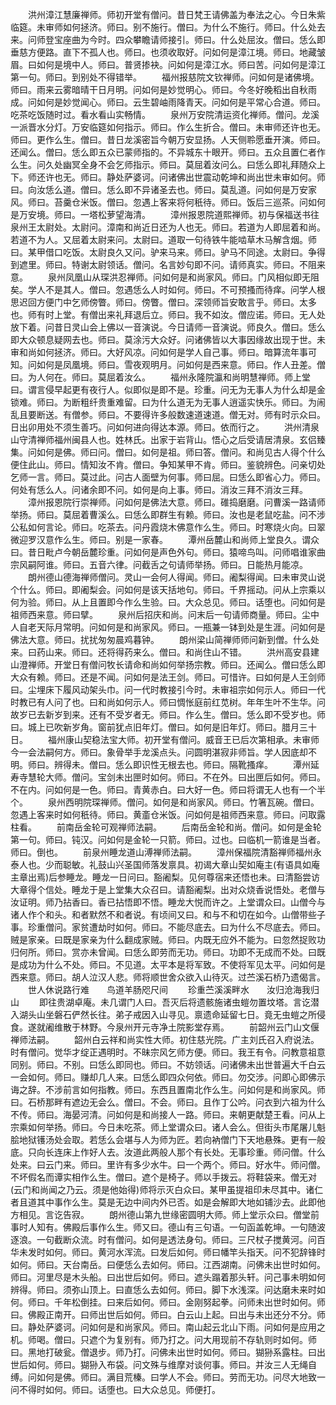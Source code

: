<!-- { "loadSidebar": true } -->
　　洪州漳江慧廉禅师。师初开堂有僧问。昔日梵王请佛盖为奉法之心。今日朱紫临筵。未审师如何拯济。师曰。别不施行。僧曰。为什么不施行。师曰。什么处去来。问师登宝座曲为今时。四众攀瞻请师接引。师曰。什么处屈汝。僧曰。恁么即垂慈方便路。直下不孤人也。师曰。也须收取好。问如何是漳江境。师曰。地藏皱眉。曰如何是境中人。师曰。普贤掺袂。问如何是漳江水。师曰苦。问如何是漳江第一句。师曰。到别处不得错举。
　　福州报慈院文钦禅师。问如何是诸佛境。师曰。雨来云雾暗晴干日月明。问如何是妙觉明心。师曰。今冬好晚稻出自秋雨成。问如何是妙觉闻心。师曰。云生碧岫雨降青天。问如何是平常心合道。师曰。吃茶吃饭随时过。看水看山实畅情。
　　泉州万安院清运资化禅师。僧问。龙溪一派晋水分灯。万安临筵如何指示。师曰。作么生折合。僧曰。未审师还许也无。师曰。更作么生。僧曰。昔日龙溪密旨今朝万安显扬。人天侧聆愿垂开演。师曰。还闻么。僧曰。恁么即五众已蒙师指的。不异城东十眼开。师曰。五众且置仁者作么生。问久处幽冥全身不会乞师指示。师曰。莫屈着汝问么。曰恁么即礼拜随众上下。师还许也无。师曰。静处萨婆诃。问诸佛出世震动乾坤和尚出世未审如何。师曰。向汝恁么道。僧曰。恁么即不异诸圣去也。师曰。莫乱道。问如何是万安家风。师曰。苔羹仓米饭。僧曰。忽遇上客来将何秖待。师曰。饭后三巡茶。问如何是万安境。师曰。一塔松萝望海清。
　　漳州报恩院道熙禅师。初与保福送书往泉州王太尉处。太尉问。漳南和尚近日还为人也无。师曰。若道为人即屈着和尚。若道不为人。又屈着太尉来问。太尉曰。道取一句待铁牛能啮草木马解含烟。师曰。某甲借口吃饭。太尉良久又问。驴来马来。师曰。驴马不同途。太尉曰。争得到遮里。师曰。特谢太尉领话。僧问。名言妙句即不问。请师真实。师曰。不阻来意。
　　泉州凤凰山从琛洪忍禅师。问如何是和尚家风。师曰。门风相似即无阻矣。学人不是其人。僧曰。忽遇恁么人时如何。师曰。不可预搔而待痒。问学人根思迟回方便门中乞师傍瞥。师曰。傍瞥。僧曰。深领师旨安敢言乎。师曰。太多也。师有时上堂。有僧出来礼拜退后立。师曰。我不如汝。僧应诺。师曰。无人处放下着。问昔日灵山会上佛以一音演说。今日请师一音演说。师良久。僧曰。恁么即大众顿息疑网去也。师曰。莫涂污大众好。问诸佛皆以大事因缘故出现于世。未审和尚如何拯济。师曰。大好风凉。问如何是学人自己事。师曰。暗算流年事可知。问如何是凤凰境。师曰。雪夜观明月。问如何是西来意。师曰。作人丑差。僧曰。为人何在。师曰。莫屈着汝么。
　　福州永隆院瀛和尚明慧禅师。师上堂曰。谓言侵早起更有夜行人。似即似是即不是。珍重。问无为无事人为什么却是金锁难。师曰。为断粗纤贵重难留。曰为什么道无为无事人逍遥实快乐。师曰。为闹乱且要断送。有僧参。师曰。不要得许多般数速道速道。僧无对。师有时示众曰。日出卯用处不须生善巧。问如何进向得达本源。师曰。依而行之。
　　洪州清泉山守清禅师福州闽县人也。姓林氏。出家于岩背山。悟心之后受请居清泉。玄侣臻集。问如何是佛。师曰问。僧曰。如何是祖。师曰答。僧问。和尚见古人得个什么便住此山。师曰。情知汝不肯。僧曰。争知某甲不肯。师曰。鉴貌辨色。问亲切处乞师一言。师曰。莫过此。问古人面壁为何事。师曰屈。曰恁么即省心力。师曰。何处有恁么人。问诸余即不问。如何是向上事。师曰。消汝三拜不消汝三拜。
　　漳州报恩院行崇禅师。问如何是佛法大意。师曰。碓捣磨磨。问曹溪一路请师举扬。师曰。莫屈着曹溪么。曰恁么即群生有赖。师曰。汝也是老鼠吃盐。问不涉公私如何言论。师曰。吃茶去。问丹霞烧木佛意作么生。师曰。时寒烧火向。曰翠微迎罗汉意作么生。师曰。别是一家春。
　　潭州岳麓山和尚师上堂良久。谓众曰。昔日毗卢今朝岳麓珍重。问如何是声色外句。师曰。猿啼鸟叫。问师唱谁家曲宗风嗣阿谁。师曰。五音六律。问截舌之句请师举扬。师曰。日能热月能凉。
　　朗州德山德海禅师僧问。灵山一会何人得闻。师曰。阇梨得闻。曰未审灵山说个什么。师曰。即阇梨会。问如何是该天括地句。师曰。千界摇动。问从上宗乘以何为验。师曰。从上且置即今作么生验。曰。大众总见。师曰。话堕也。问如何是祖师西来意。师曰擘。
　　泉州后招庆和尚。问末后一句请师商量。师曰。尘中人自老天际月常明。问如何是和尚家风。师曰。一瓶兼一钵到处是生涯。问如何是佛法大意。师曰。扰扰匆匆晨鸡暮钟。
　　朗州梁山简禅师师问新到僧。什么处来。曰药山来。师曰。还将得药来么。僧曰。和尚住山不错。
　　洪州高安县建山澄禅师。开堂日有僧问牧长请命和尚如何举扬宗教。师曰。还闻么。僧曰恁么即大众有赖。师曰。还是不闻。问如何是法王剑。师曰。可惜许。曰如何是人王剑师曰。尘埋床下履风动架头巾。问一代时教接引今时。未审祖宗如何示人。师曰一代时教已有人问了也。曰和尚如何示人。师曰惆怅庭前红苋树。年年生叶不生华。问故岁已去新岁到来。还有不受岁者无。师曰。作么生。僧曰。恁么即不受岁也。师曰。城上已吹新岁角。窗前犹点旧年灯。僧曰。如何是旧年灯。师曰。腊月三十日。
　　福州康山契稳法宝大师。初开堂有僧问。威音王已后次第相承。未审师今一会法嗣何方。师曰。象骨举手龙溪点头。问圆明湛寂非师旨。学人因底却不明。师曰。辨得未。僧曰。恁么即识性无根去也。师曰。隔靴搔痒。
　　潭州延寿寺慧轮大师。僧问。宝剑未出匣时如何。师曰。不在外。曰出匣后如何。师曰。不在内。问如何是一色。师曰。青黄赤白。曰大好一色。师曰将谓无人也有一个半个。
　　泉州西明院琛禅师。僧问。如何是和尚家风。师曰。竹箸瓦碗。僧曰。忽遇上客来时如何秖待。师曰。黄齑仓米饭。问如何是祖师西来意。师曰。问取露柱看。
　　前南岳金轮可观禅师法嗣。
　　后南岳金轮和尚。僧问。如何是金轮第一句。师曰。钝汉。问如何是金轮一只箭。师曰。过也。曰临机一箭谁是当者。师曰。倒也。
　　前泉州睡龙道山溥禅师法嗣。
　　漳州保福院清豁禅师福州永泰人也。少而聪敏。礼鼓山兴圣国师落发禀具。初谒大章山契如庵主(有语具如庵主章出焉)后参睡龙。睡龙一日问曰。豁阇梨。见何尊宿来还悟也未。曰清豁尝访大章得个信处。睡龙于是上堂集大众召曰。请豁阇梨。出对众烧香说悟处。老僧与汝证明。师乃拈香曰。香已拈悟即不悟。睡龙大悦而许之。上堂谓众曰。山僧今与诸人作个和头。和者默然不和者说。有顷间又曰。和与不和切在如今。山僧带些子事。珍重僧问。家贫遭劫时如何。师曰。不能尽底去。曰为什么不尽底去。师曰。贼是家亲。曰既是家亲为什么翻成家贼。师曰。内既无应外不能为。曰忽然捉败功归何所。师曰。赏亦未曾闻。曰恁么即劳而无功。师曰。功即不无成而不处。曰既是成功为什么不处。师曰。不见道。太平本是将军致。不使将军见太平。问如何是西来意。师曰。胡人泣汉人悲。师将顺世舍众欲入山待灭。过苎溪石桥乃遗偈言。
　　世人休说路行难　　鸟道羊肠咫尺间
　　珍重苎溪溪畔水　　汝归沧海我归山
　　即往贵湖卓庵。未几谓门人曰。吾灭后将遗骸施诸虫螘勿置坟塔。言讫潜入湖头山坐磐石俨然长往。弟子戒因入山寻见。禀遗命延留七日。竟无虫螘之所侵食。遂就阇维散于林野。今泉州开元寺净土院影堂存焉。
　　前韶州云门山文偃禅师法嗣。
　　韶州白云祥和尚实性大师。初住慈光院。广主刘氏召入府说法。时有僧问。觉华才绽正遇明时。不昧宗风乞师方便。师曰。我王有令。问教意祖意同别。师曰。不别。曰恁么即同也。师曰。不妨领话。问诸佛未出世普遍大千白云一会如何。师曰。赚却几人来。曰恁么即四众何依。师曰。勿交涉。问即心即佛示诲之辞。不涉前言如何指教。师曰。东西且置南北作么生。问如何是和尚家风。师曰。石桥那畔有遮边无会么。僧曰。不会。师曰。且作丁公吟。问衣到六祖为什么不传。师曰。海晏河清。问如何是和尚接人一路。师曰。来朝更献楚王看。问从上宗乘如何举扬。师曰。今日未吃茶。师上堂谓众曰。诸人会么。但街头市尾屠儿魁脍地狱镬汤处会取。若恁么会堪与人为师为匠。若向衲僧门下天地悬殊。更有一般底。只向长连床上作好人去。汝道此两般人那个有长处。无事珍重。师问僧。什么处来。曰云门来。师曰。里许有多少水牛。曰一个两个。师曰。好水牛。师问僧。不坏假名而谭实相作么生。僧曰。遮个是椅子。师以手拨云。将鞋袋来。僧无对(云门和尚闻之乃云。须是他始得)师将示灭白众曰。某甲虽提祖印未尽其中。诸仁者且道其中事作么生。莫是无边中间内外已否。如是会解即大地如铺沙去。此即他方相见。言讫告寂。
　　朗州德山第九世缘密圆明大师。师上堂示众曰。僧堂前事时人知有。佛殿后事作么生。师又曰。德山有三句语。一句函盖乾坤。一句随波逐浪。一句截断众流。时有僧问。如何是透法身句。师曰。三尺杖子搅黄河。问百华未发时如何。师曰。黄河水浑流。曰发后如何。师曰幡竿头指天。问不犯辞锋时如何。师曰。天台南岳。曰便恁么去如何。师曰。江西湖南。问佛未出世时如何。师曰。河里尽是木头船。曰出世后如何。师曰。遮头蹋着那头轩。问己事未明如何辨得。师曰。须弥山顶上。曰直恁么去如何。师曰。脚下水浅深。问达磨未来时如何。师曰。千年松倒挂。曰来后如何。师曰。金刚努起拳。问师未出世时如何。师曰。佛殿正南开。曰师出世后如何。师曰。白云山上起。曰出与未出还分不分。师曰。静处萨婆诃。问如何是和尚家风。师曰。南山起云北山下雨。问如何是应用之机。师喝。僧曰。只遮个为复别有。师乃打之。问大用现前不存轨则时如何。师曰。黑地打破瓮。僧退步。师乃打。问佛未出世时如何。师曰。猢狲系露柱。曰出世后如何。师曰。猢狲入布袋。问文殊与维摩对谈何事。师曰。并汝三人无绳自缚。问如何是佛。师曰。满目荒榛。曰学人不会。师曰。劳而无功。问尽大地致一问不得时如何。师曰。话堕也。曰大众总见。师便打。
